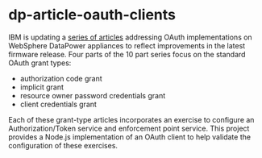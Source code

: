 dp-article-oauth-clients
========================

IBM is updating a 
[series of articles](http://www.ibm.com/developerworks/websphere/library/techarticles/1208_rasmussen/1208_rasmussen.html)
addressing OAuth implementations
on WebSphere DataPower appliances to reflect improvements in the latest
firmware release.  Four parts of the 10 part series focus on the
standard OAuth grant types:

* authorization code grant
* implicit grant
* resource owner password credentials grant
* client credentials grant

Each of these grant-type articles incorporates an exercise to configure
an Authorization/Token service and enforcement point service.  This
project provides a Node.js implementation of an OAuth client to help
validate the configuration of these exercises.
